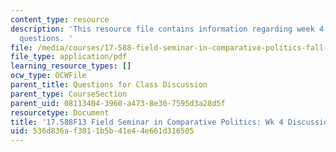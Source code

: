 ```yaml
---
content_type: resource
description: 'This resource file contains information regarding week 4 discussion
  questions. '
file: /media/courses/17-588-field-seminar-in-comparative-politics-fall-2013/536d836af3011b5b41e44e661d316505_MIT17_588F13_Week4Question.pdf
file_type: application/pdf
learning_resource_types: []
ocw_type: OCWFile
parent_title: Questions for Class Discussion
parent_type: CourseSection
parent_uid: 08113404-3960-a473-8e30-7595d3a28d5f
resourcetype: Document
title: '17.588F13 Field Seminar in Comparative Politics: Wk 4 Discussion Questions'
uid: 536d836a-f301-1b5b-41e4-4e661d316505
---
```


